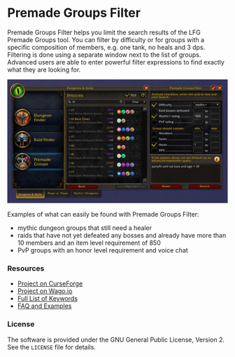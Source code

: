 # Premade Groups Filter

Premade Groups Filter helps you limit the search results of the LFG Premade Groups tool. You can filter by difficulty or for groups with a specific composition of members, e.g. one tank, no heals and 3 dps. Filtering is done using a separate window next to the list of groups. Advanced users are able to enter powerful filter expressions to find exactly what they are looking for.

![Premade Groups Filter next to the LFG Premade Groups window filtering for all mythic dungeons that still need a tank and already have a healer](Screenshots/Screenshot_01_Dungeons.jpg)

Examples of what can easily be found with Premade Groups Filter:

* mythic dungeon groups that still need a healer
* raids that have not yet defeated any bosses and already have more than 10 members and an item level requirement of 850
* PvP groups with an honor level requirement and voice chat


### Resources

* [Project on CurseForge](https://www.curseforge.com/wow/addons/premade-groups-filter)
* [Project on Wago.io](https://addons.wago.io/addons/premade-groups-filter)
* [Full List of Keywords](https://github.com/0xbs/premade-groups-filter/wiki/Keywords "Full List of Keywords")
* [FAQ and Examples](https://github.com/0xbs/premade-groups-filter/wiki/FAQ "FAQ and Examples")


### License

The software is provided under the GNU General Public License, Version 2. See the `LICENSE` file for details.
